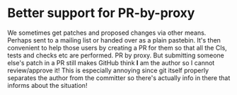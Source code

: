 # Better support for PR-by-proxy

We sometimes get patches and proposed changes via other means. Perhaps sent to a mailing list or handed over as a plain pastebin. It's then convenient to help those users by creating a PR for them so that all the CIs, tests and checks etc are performed. PR by proxy. But submitting someone else's patch in a PR still makes GitHub think <strong>I</strong> am the author so I cannot review/approve it! This is especially annoying since git itself properly separates the author from the committer so there's actually info in there that informs about the situation!

